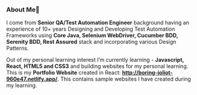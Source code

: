 ### About Me👋

I come from **Senior QA/Test Automation Engineer** background having an experience of 10+ years Designing and Developing Test Automation Frameworks using **Core Java, Selenium WebDriver, Cucumber BDD, Serenity BDD, Rest Assured** stack and incorporating various Design Patterns. 

Out of my personal learning interest I’m currently learning - **Javascript, React, HTML5 and CSS3** and building websites for my personal learning. This is my **Portfolio Website** created in React: **http://boring-joliot-960e47.netlify.app/**. This contains sample websites I have created during my learning.

<!--
**preeti-mammen/preeti-mammen** is a ✨ _special_ ✨ repository because its `README.md` (this file) appears on your GitHub profile.

Here are some ideas to get you started:

- 🔭 I’m currently working on ...
- 🌱 I’m currently learning ...
- 👯 I’m looking to collaborate on ...
- 🤔 I’m looking for help with ...
- 💬 Ask me about ...
- 📫 How to reach me: ...
- 😄 Pronouns: ...
- ⚡ Fun fact: ...
-->
